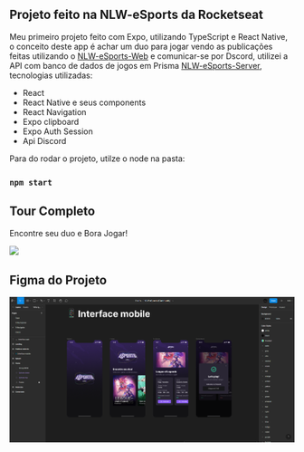 ## Projeto feito na NLW-eSports da Rocketseat

Meu primeiro projeto feito com Expo, utilizando TypeScript e React Native, o conceito deste app é achar um duo para jogar vendo as publicações feitas utilizando o [NLW-eSports-Web](https://github.com/M4rcoToni/NLW-eSports-web) e comunicar-se por Dscord, utilizei a API com banco de dados de jogos em Prisma [NLW-eSports-Server](https://github.com/M4rcoToni/NWL-eSports-Server), tecnologias utilizadas:

- React
- React Native e seus components
- React Navigation
- Expo clipboard
- Expo Auth Session
- Api Discord

Para do rodar o projeto, utilze o node na pasta:

### `npm start`

## Tour Completo

Encontre seu duo e Bora Jogar!

<img src=".github/img/nlw-mobile-gif.gif" height="550" widt="550"/>

## Figma do Projeto

![Figma](/.github/img/nlw-mobile-figma.png)
